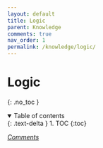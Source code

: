 ```yaml
---
layout: default
title: Logic
parent: Knowledge
comments: true
nav_order: 1
permalink: /knowledge/logic/
---
```

# Logic
{: .no_toc }
<details open markdown="block">
  <summary>
    Table of contents
  </summary>
  {: .text-delta }
1. TOC
{:toc}
</details>

[*Comments*]({{site.url}}{{page.url}}#comments)